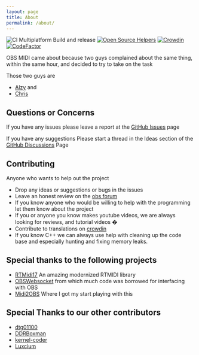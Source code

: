 ```yaml
---
layout: page
title: About
permalink: /about/
---
```

![CI Multiplatform Build and release](https://github.com/cpyarger/obs-midi/workflows/CI%20Multiplatform%20Build%20and%20release/badge.svg?branch=master)
[![Open Source Helpers](https://www.codetriage.com/cpyarger/obs-midi/badges/users.svg)](https://www.codetriage.com/cpyarger/obs-midi)
[![Crowdin](https://badges.crowdin.net/obs-midi/localized.svg)](https://crowdin.com/project/obs-midi)
[![CodeFactor](https://www.codefactor.io/repository/github/cpyarger/obs-midi/badge/master)](https://www.codefactor.io/repository/github/cpyarger/obs-midi/overview/master)

OBS MIDI came about because two guys complained about the same thing, within the same hour, and decided to try to take on the task

Those two guys are 
* [Alzy](https://github.com/Alzy) and 
* [Chris](http://github.com/cpyarger)

## Questions or Concerns
If you have any issues please leave a report at the [GitHub Issues](https://github.com/cpyarger/obs-midi/issues) page

If you have any suggestions Please start a thread in the Ideas section of the [GitHub Discussions](http://github.com/cpyarger/obs-midi/discussions) Page


## Contributing

Anyone who wants to help out the project

- Drop any ideas or suggestions or bugs in the issues
- Leave an honest review on the [obs forum](https://obsproject.com/forum/resources/obs-midi.1023/)
- If you know anyone who would be willing to help with the programming let them know about the project
- If you or anyone you know makes youtube videos, we are always looking for reviews, and tutorial videos �
- Contribute to translations on [crowdin](https://crowdin.com/project/obs-midi)
- If you know C++ we can always use help with cleaning up the code base and especially hunting and fixing memory leaks.

## Special thanks to the following projects
* [RTMidi17](https://github.com/jcelerier/RtMidi17) An amazing modernized RTMIDI library
* [OBSWebsocket](https://github.com/Palakis/obs-websocket/) from which much code was borrowed for interfacing with OBS
* [Midi2OBS](https://github.com/lebaston100/MIDItoOBS) Where I got my start playing with this

## Special Thanks to our other contributors
* [dtg01100](https://github.com/dtg01100)
* [DDRBoxman](https://github.com/DDRBoxman)
* [kernel-coder](https://github.com/kernel-coder)
* [Luxcium](https://github.com/Luxcium)